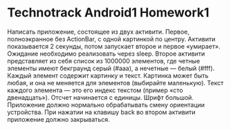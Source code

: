 # Technotrack Android1 Homework1

Написать приложение, состоящее из двух активити.
Первое, полноэкранное без ActionBar, c одной картинкой по центру.
Активити показывается 2 секунды, потом запускает второе и первое «умирает». Ожидание необходимо реализовать через sleep.
Второе активити представляет из себя список из 1000000 элементов, где четные элементы имеют бекграунд серый (#aaa), а нечетные — белый (#fff). Каждый элемент содержит картинку и текст. Картинка может быть любая, и она не меняется для элементов (выбирайте маленькую). Текст каждого элемента — это его индекс текстом (пример «cто двенадцать»). Отсчет начинается с единицы. Шрифт большой.
Приложение должно нормально обрабатывать смену ориентации устройства.
При нажатии на клавишу back во втором активити приложение должно закрываться.
